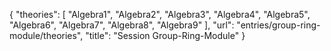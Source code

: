 {
    "theories": [
        "Algebra1",
        "Algebra2",
        "Algebra3",
        "Algebra4",
        "Algebra5",
        "Algebra6",
        "Algebra7",
        "Algebra8",
        "Algebra9"
    ],
    "url": "entries/group-ring-module/theories",
    "title": "Session Group-Ring-Module"
}
